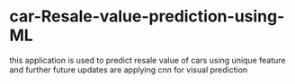 # car-Resale-value-prediction-using-ML
this application is used to predict resale value of cars using unique feature and further future updates are applying cnn for visual prediction
